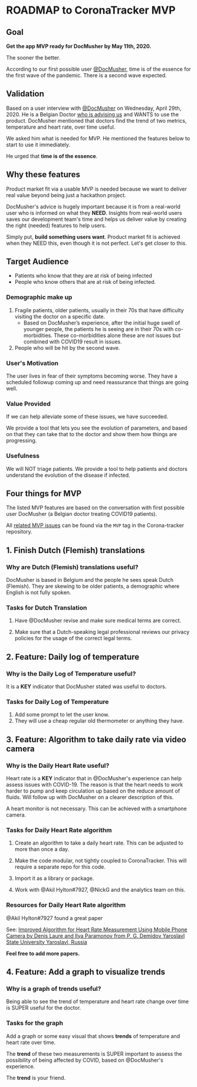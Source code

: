# ROADMAP to CoronaTracker MVP

## Goal

**Get the app MVP ready for DocMusher by May 11th, 2020.**

The sooner the better.

According to our first possible user [@DocMusher](https://www.researchgate.net/profile/Sven_Van_Poucke), time is of the essence for the first wave of the pandemic. There is a second wave expected.

## Validation

Based on a user interview with [@DocMusher](https://www.researchgate.net/profile/Sven_Van_Poucke) on Wednesday, April 29th, 2020. He is a Belgian Doctor [who is advising us](https://coronatracker.me/leadership) and WANTS to use the product. DocMusher mentioned that doctors find the trend of two metrics,  temperature and heart rate, over time useful.

We asked him what is needed for MVP. He mentioned the features below to start to use it immediately.

He urged that **time is of the essence**.

## Why these features

Product market fit via a usable MVP is needed because we want to deliver real value beyond being just a hackathon project.

DocMusher's advice is hugely important because it is from a real-world user who is informed on what they **NEED**. Insights from real-world users saves our development team's time and helps us deliver value by creating the right (needed) features to help users.

Simply put, **build something users want**. Product market fit is achieved when they NEED this, even though it is not perfect. Let's get closer to this.

## Target Audience

- Patients who know that they are at risk of being infected
- People who know others that are at risk of being infected.

### Demographic make up

1. Fragile patients, older patients, usually in their 70s that have difficulty visiting the doctor on a specific date.
   - Based on DocMusher’s experience, after the initial huge swell of younger people, the patients he is seeing are in their 70s with co-morbidities. These co-morbidities alone these are not issues but combined with COVID19 result in issues.
2. People who will be hit by the second wave.

### User's Motivation

The user lives in fear of their symptoms becoming worse. They have a scheduled followup coming up and need reassurance that things are going well.

### Value Provided

If we can help alleviate some of these issues, we have succeeded.

We provide a tool that lets you see the evolution of parameters, and based on that they can take that to the doctor and show them how things are progressing.

### Usefulness

We will NOT triage patients. We provide a tool to help patients and doctors understand the evolution of the disease if infected.

## Four things for MVP

The listed MVP features are based on the conversation with first possible user DocMusher (a Belgian doctor treating COVID19 patients).

All [related MVP issues](https://github.com/COVID-19-electronic-health-system/Corona-tracker/issues?q=is%3Aissue+is%3Aopen+label%3AMVP) can be found via the `MVP` tag in the Corona-tracker repository.

## 1. Finish Dutch (Flemish) translations

### Why are Dutch (Flemish) translations useful?

DocMusher is based in Belgium and the people he sees speak Dutch (Flemish). They are skewing to be older patients, a demographic where English is not fully spoken.

### Tasks for Dutch Translation

1. Have @DocMusher revise and make sure medical terms are correct.

2. Make sure that a Dutch-speaking legal professional reviews our privacy policies for the usage of the correct legal terms.

## 2. Feature: Daily log of temperature

### Why is the Daily Log of Temperature useful?

It is a **KEY** indicator that DocMusher stated was useful to doctors.

### Tasks for Daily Log of Temperature

1. Add some prompt to let the user know.
2. They will use a cheap regular old thermometer or anything they have.

## 3. Feature: Algorithm to take daily rate via video camera

### Why is the Daily Heart Rate useful?

Heart rate is a **KEY** indicator that in @DocMusher's experience can help assess issues with COVID-19. The reason is that the heart needs to work harder to pump and keep circulation up based on the reduce amount of fluids. Will follow up with DocMusher on a clearer description of this.

A heart monitor is not necessary. This can be achieved with a smartphone camera.

### Tasks for Daily Heart Rate algorithm

1. Create an algorithm to take a daily heart rate. This can be adjusted to more than once a day.

2. Make the code modular, not tightly coupled to CoronaTracker. This will require a separate repo for this code.

3. Import it as a library or package.

4. Work with @Akil Hylton#7927, @NickG and the analytics team on this.

### Resources for Daily Heart Rate algorithm

@Akil Hylton#7927 found a great paper

See: [Improved Algorithm for Heart Rate Measurement Using Mobile Phone Camera by Denis Laure and Ilya Paramonov from P. G. Demidov Yaroslavl State University Yaroslavl, Russia](https://www.fruct.org/publications/fruct13/files/Lau.pdf)

**Feel free to add more papers.**

## 4. Feature: Add a graph to visualize trends

### Why is a graph of trends useful?

Being able to see the trend of temperature and heart rate change over time is SUPER useful for the doctor.

### Tasks for the graph

Add a graph or some easy visual that shows **trends** of temperature and heart rate over time.

The **trend** of these two measurements is SUPER important to assess the possibility of being affected by COVID, based on @DocMusher's experience.

The **trend** is your friend.
